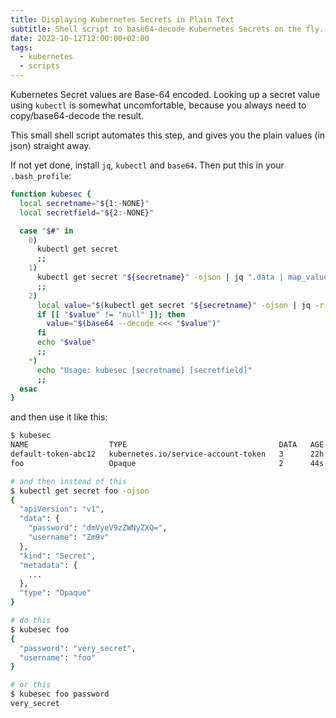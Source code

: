 ```yaml
---
title: Displaying Kubernetes Secrets in Plain Text
subtitle: Shell script to base64-decode Kubernetes Secrets on the fly.
date: 2022-10-12T12:00:00+02:00
tags:
  - kubernetes
  - scripts
---
```


Kubernetes Secret values are Base-64 encoded. Looking up a secret value using `kubectl`
is somewhat uncomfortable, because you always need to copy/base64-decode the result.

This small shell script automates this step, and gives you the plain values (in json)
straight away.

<!--more-->

If not yet done, install `jq`, `kubectl` and `base64`.
Then put this in your `.bash_profile`:

```bash
function kubesec {
  local secretname="${1:-NONE}"
  local secretfield="${2:-NONE}"

  case "$#" in
    0)
      kubectl get secret
      ;;
    1)
      kubectl get secret "${secretname}" -ojson | jq ".data | map_values(@base64d)"
      ;;
    2)
      local value="$(kubectl get secret "${secretname}" -ojson | jq -r ".data.${secretfield}")"
      if [[ "$value" != "null" ]]; then
        value="$(base64 --decode <<< "$value")"
      fi
      echo "$value"
      ;;
    *)
      echo "Usage: kubesec [secretname] [secretfield]"
      ;;
  esac
}
```

and then use it like this:

```bash
$ kubesec
NAME                  TYPE                                  DATA   AGE
default-token-abc12   kubernetes.io/service-account-token   3      22h
foo                   Opaque                                2      44s

# and then instead of this
$ kubectl get secret foo -ojson
{
  "apiVersion": "v1",
  "data": {
    "password": "dmVyeV9zZWNyZXQ=",
    "username": "Zm9v"
  },
  "kind": "Secret",
  "metadata": {
    ...
  },
  "type": "Opaque"
}

# do this
$ kubesec foo
{
  "password": "very_secret",
  "username": "foo"
}

# or this
$ kubesec foo password
very_secret
```
